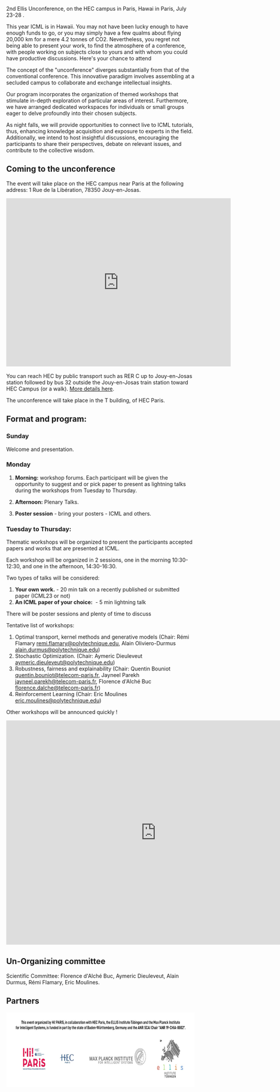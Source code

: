 2nd Ellis Unconference, on the HEC campus in Paris, Hawai in Paris, July 23-28 .

This year ICML is in Hawaii. You may not have been lucky enough to have enough funds to go, or you may simply have a few qualms about flying 20,000 km for a mere 4.2 tonnes of CO2. Nevertheless, you regret not being able to present your work, to find the atmosphere of a conference, with people working on subjects close to yours and with whom you could have productive discussions. Here's your chance to attend

The concept of the "unconference" diverges substantially from that of the conventional conference. This innovative paradigm involves assembling at a secluded campus to collaborate and exchange intellectual insights. 

<!-- We'll be doing sessions with ICML papers and others. And every evening, we'll attend ICML tutorials together. The concept of the "unconference" diverges substantially from that of the conventional conference. This innovative paradigm involves assembling at a secluded campus to collaborate and exchange intellectual insights. We warmly extend invitations to everyone who has had their papers accepted at the International Conference on Machine Learning (ICML), and beyond this, our ambit is not limited. -->

Our program incorporates the organization of themed workshops that stimulate in-depth  exploration of particular areas of interest. Furthermore, we have arranged dedicated workspaces for individuals or small groups eager to delve profoundly into their chosen subjects.

As night falls, we will provide opportunities to connect live to ICML tutorials, thus, enhancing knowledge acquisition and exposure to experts in the field. Additionally, we intend to host insightful discussions, encouraging the participants to share their perspectives, debate on relevant issues, and contribute to the collective wisdom.

<!-- All this is free for Scholar / Fellow Ellis and Hi! members. Paris members. It's also free for two students chosen by Scholar / Fellow Ellis. For the others, you'll have to pay, but the costs are affordable, and cover everything from conference participation to lunches and dinners, and tutorial evenings! There'll be plenty of other stuff too, social event, sport, and the opportunities to meet with Ellis fellows ! Spread the announcement ! -->

<!-- We invite you to book accommodation on site, as the idea is really to stay together. The campus is very pleasant, with nice walks and easy access to sports -->
<!-- facilities. -->

## Coming to the unconference

The event will take place on the HEC campus near Paris at the following address:
1 Rue de la Libération, 78350 Jouy-en-Josas.

<iframe src="https://www.google.com/maps/embed?pb=!1m18!1m12!1m3!1d2630.324560174472!2d2.16409207719235!3d48.75659797131861!2m3!1f0!2f0!3f0!3m2!1i1024!2i768!4f13.1!3m3!1m2!1s0x47e67f16c7fd0703%3A0x3d5b911697a94d9b!2sB%C3%A2timent%20T%2C%20HEC%20Paris!5e0!3m2!1sen!2sfr!4v1690184593206!5m2!1sen!2sfr" width="600" height="450" style="border:0;" allowfullscreen="" loading="lazy" referrerpolicy="no-referrer-when-downgrade"></iframe>

You can reach HEC by public transport such as RER C up to Jouy-en-Josas
station followed by bus 32 outside the Jouy-en-Josas train station toward
HEC Campus (or a walk). [More details
here](https://www.hec.edu/en/maps-and-directions).

The unconference will take place in the T building, of HEC Paris.



## Format and program:

### Sunday
Welcome and presentation.

### Monday
1. **Morning:** workshop forums. Each participant will be given the opportunity to suggest and or pick paper to present as lightning talks during the workshops from Tuesday to  Thursday.
2. **Afternoon:** Plenary Talks.

3. **Poster session** - bring your posters - ICML and  others.

### Tuesday to Thursday:
Thematic workshops will be organized to present the participants accepted papers and works that are presented at ICML.

Each workshop will be organized in 2 sessions, one in the morning 10:30-12:30, and one in the afternoon, 14:30-16:30.

Two types of talks will be considered:
1. **Your own work.**  -  20 min talk on a recently published or submitted paper (ICML23 or not)
2. **An ICML paper of your choice:**  - 5 min lightning talk

There will be poster sessions and plenty of time to discuss

Tentative list of workshops:
1. Optimal transport, kernel methods and generative models (Chair: Rémi Flamary
   <remi.flamary@polytechnique.edu>, Alain Oliviero-Durmus <alain.durmus@polytechnique.edu>)
2. Stochastic Optimization. (Chair: Aymeric Dieuleveut <aymeric.dieuleveut@polytechnique.edu>)
3. Robustness, fairness and explainability (Chair: Quentin Bouniot <quentin.bouniot@telecom-paris.fr>, Jayneel Parekh <jayneel.parekh@telecom-paris.fr>, Florence d'Alché Buc <florence.dalche@telecom-paris.fr>)
4. Reinforcement Learning (Chair:  Eric Moulines <eric.moulines@polytechnique.edu>)

Other workshops will be announced quickly !



<iframe src="https://calendar.google.com/calendar/embed?height=600&wkst=1&bgcolor=%23ffffff&ctz=Europe%2FParis&mode=WEEK&hl=en&src=ZTA4ODZjZDcwMmQ0Njg5YzE0MDZmZDQxOWVjMjI3Yjg5MGM3M2U4NmQ0OTcyYzYxYTRiYTgzNTI3YjA0MDAyMkBncm91cC5jYWxlbmRhci5nb29nbGUuY29t&color=%234285F4&dates=20230723/20230729" width="800" height="600" frameborder="0" scrolling="no"></iframe>


## Un-Organizing  committee

Scientific Committee: Florence d'Alché Buc, Aymeric Dieuleveut, Alain Durmus, Rémi Flamary, Eric Moulines.

## Partners

<img src="imgs/footer.jpg" alt="Hi Paris" style="height:200px;">

